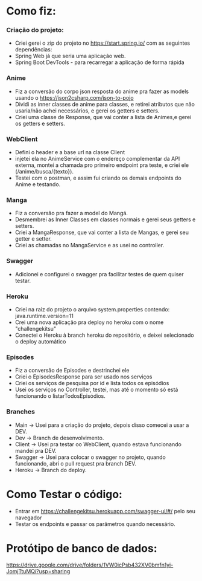 # Como fiz:
<h3>Criação do projeto:</h3>

- Criei gerei o zip do projeto no https://start.spring.io/ com as seguintes dependências:<br>
-  Spring Web já que seria uma aplicação web. <br>
-  Spring Boot DevTools - para recarregar a aplicação de forma rápida <br>

<h3>Anime</h3>

  - Fiz a conversão do corpo json resposta do anime pra fazer as models usando o https://json2csharp.com/json-to-pojo <br>
  - Dividi as inner classes de anime para classes, e retirei atributos que não usaria/não achei necessários, e gerei os getters e setters.<br>
  - Criei uma classe de Response, que vai conter a lista de Animes,e gerei os getters e setters.<br>

 <h3> WebClient</h3>
 
  - Defini o header e a base url na classe Client<br>
  - injetei ela no AnimeService com o endereço complementar da API externa, montei a chamada pro primeiro endpoint pra teste, e criei ele (/anime/busca/{texto}).<br>
  - Testei com o postman, e assim fui criando os demais endpoints do Anime e testando.<br>

<h3>Manga</h3>

 - Fiz a conversão pra fazer a model do Mangá.<br>
 - Desmembrei as Inner Classes em classes normais e gerei seus getters e setters.<br>
 - Criei a MangaResponse, que vai conter a lista de Mangas, e gerei seu getter e setter.<br>
 - Criei as chamadas no MangaService e as usei no controller.<br>
 
<h3>Swagger</h3>

 - Adicionei e configurei o swagger pra facilitar testes de quem quiser testar.<br>

<h3>Heroku</h3>

- Criei na raiz do projeto o arquivo system.properties contendo: java.runtime.version=11
- Crei uma nova aplicação pra deploy no heroku com o nome "challengekitsu"
- Conectei o Heroku à branch heroku do repositório, e deixei selecionado o deploy automático

<h3>Episodes</h3>

- Fiz a conversão de Episodes e destrinchei ele
- Criei o EpisodesResponse para ser usado nos serviços
- Criei os serviços de pesquisa por id e lista todos os episódios
- Usei os serviços no Controller, testei, mas até o momento só está funcionando o listarTodosEpisódios.

<h3>Branches</h3>

  - Main -> Usei para a criação do projeto, depois disso comecei a usar a DEV.
  - Dev -> Branch de desenvolvimento.
  - Client -> Usei pra testar oo WebClient, quando estava funcionando mandei pra DEV.
  - Swagger -> Usei para colocar o swagger no projeto, quando funcionando, abri o pull request pra branch DEV.
  - Heroku -> Branch do deploy.

# Como Testar o código:

 - Entrar em https://challengekitsu.herokuapp.com/swagger-ui/#/ pelo seu navegador
 - Testar os endpoints e passar os parâmetros quando necessário.
    
# Protótipo de banco de dados:
https://drive.google.com/drive/folders/1VW0icPsb432XV0bmfn1yi-JomjTtuMQi?usp=sharing
